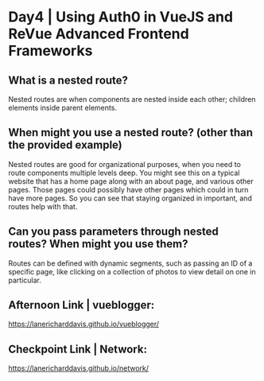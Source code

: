 # Day4 | Using Auth0 in VueJS and ReVue Advanced Frontend Frameworks

## What is a nested route?
Nested routes are when components are nested inside each other; children elements inside parent elements.
## When might you use a nested route? (other than the provided example)
Nested routes are good for organizational purposes, when you need to route components multiple levels deep.  You might see this on a typical website that has a home page along with an about page, and various other pages.  Those pages could possibly have other pages which could in turn have more pages.  So you can see that staying organized in important, and routes help with that.

## Can you pass parameters through nested routes? When might you use them?
Routes can be defined with dynamic segments, such as passing an ID of a specific page, like clicking on a collection of photos to view detail on one in particular.  

## Afternoon Link | vueblogger:
https://lanericharddavis.github.io/vueblogger/

## Checkpoint Link | Network:
https://lanericharddavis.github.io/network/